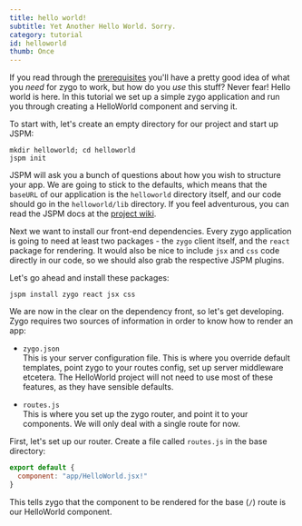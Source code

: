 ```yaml
---
title: hello world!
subtitle: Yet Another Hello World. Sorry.
category: tutorial
id: helloworld
thumb: Once
---
```


If you read through the [prerequisites](/category/tutorial/post/prereq) you'll have a pretty good idea of what you _need_ for zygo to work, but how do you _use_ this stuff? Never fear! Hello world is here. In this tutorial we set up a simple zygo application and run you through creating a HelloWorld component and serving it.

To start with, let's create an empty directory for our project and start up JSPM:

```
mkdir helloworld; cd helloworld
jspm init
```

JSPM will ask you a bunch of questions about how you wish to structure your app. We are going to stick to the defaults, which means that the `baseURL` of our application is the `helloworld` directory itself, and our code should go in the `helloworld/lib` directory. If you feel adventurous, you can read the JSPM docs at the [project wiki](https://github.com/jspm/jspm-cli/wiki).

Next we want to install our front-end dependencies. Every zygo application is going to need at least two packages - the `zygo` client itself, and the `react` package for rendering. It would also be nice to include `jsx` and `css` code directly in our code, so we should also grab the respective JSPM plugins.

Let's go ahead and install these packages:

```
jspm install zygo react jsx css
```

We are now in the clear on the dependency front, so let's get developing. Zygo requires two sources of information in order to know how to render an app:

- `zygo.json`  
This is your server configuration file. This is where you override default templates, point zygo to your routes config, set up server middleware etcetera. The HelloWorld project will not need to use most of these features, as they have sensible defaults.

- `routes.js`  
This is where you set up the zygo router, and point it to your components. We will only deal with a single route for now.

First, let's set up our router. Create a file called `routes.js` in the base directory:

```javascript
export default {
  component: "app/HelloWorld.jsx!"
}
```

This tells zygo that the component to be rendered for the base (`/`) route is our HelloWorld component.
